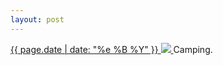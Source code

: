 ```yaml
---
layout: post
---
```


<p>
  <a href="/376">
    <time>{{ page.date | date: "%e %B %Y" }}</time>
    <img src="https://s3.amazonaws.com/life.aaronjgreenberg.com/376.jpg">
  </a>
  Camping.
</p>
